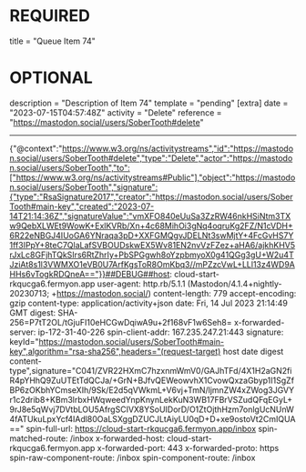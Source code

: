 
# REQUIRED
title = "Queue Item 74"
# OPTIONAL
description = "Description of Item 74"
template = "pending"
[extra]
date = "2023-07-15T04:57:48Z"
activity = "Delete"
reference = "https://mastodon.social/users/SoberTooth#delete"

---
{"@context":"https://www.w3.org/ns/activitystreams","id":"https://mastodon.social/users/SoberTooth#delete","type":"Delete","actor":"https://mastodon.social/users/SoberTooth","to":["https://www.w3.org/ns/activitystreams#Public"],"object":"https://mastodon.social/users/SoberTooth","signature":{"type":"RsaSignature2017","creator":"https://mastodon.social/users/SoberTooth#main-key","created":"2023-07-14T21:14:36Z","signatureValue":"vmXFO840eUuSa3ZzRW46nkHSiNtm3TXw9QebXLWEt9WowK+ExlKVRb/Xn+4c68MihOi3gNq4oqruKg2FZ/N1cVDH+6R22eNBGJ4IUoGA6YNraqa3pD+XXFGMQgvJDELNt3swMjtY+4FcGvHS7Y1ff3IPpY+8teC7QlaLafSVBOUDskwEX5Wv81EN2nvVzFZez+aHA6/ajkhKHV5rJxLc8GFjhTQkSIrs6RtZhrIy+PbSPGgwh8oYzpbmyoX0g41QGg3gU+W2u4TJziAt8s1l3VWMXO1eVB0U7ArfKgsToR8OmKbq3//mPZzcVwL+LLl13z4WD9AHHs6vTogkRDQneA=="}}##DEBUG##host: cloud-start-rkqucga6.fermyon.app
user-agent: http.rb/5.1.1 (Mastodon/4.1.4+nightly-20230713; +https://mastodon.social/)
content-length: 779
accept-encoding: gzip
content-type: application/activity+json
date: Fri, 14 Jul 2023 21:14:49 GMT
digest: SHA-256=P7tT2OL/tGjuFI10eHCGwDqiwA9u+2f168vF1w6Seh8=
x-forwarded-server: ip-172-31-40-226
spin-client-addr: 167.235.247.21:443
signature: keyId="https://mastodon.social/users/SoberTooth#main-key",algorithm="rsa-sha256",headers="(request-target) host date digest content-type",signature="C041/ZVR22HXmC7hzxnmWmV0/GAJhTFd/4X1H2aGN2fiR4pYHhQ9ZuUTEtTdQCJa/+GrN+BJfvQEWeowvhX1CvowQxzaGbyp1I1SgZfBP6zOKbhYCmseXIh/9Sk/E2d5qVWkmL+V6vj+TmN/ljmnZW4xZWog3JGVYr1c2drib8+KBm3lrbxHWqweedYnpKnynLekKuN3WB17FBrVSZudQFqEGyL+9rJ8e5qWvj7DVtbLOU5AfrgSCIVX8YSoUIDorD/O1ZtOjthHzm7onlgUcNUnW4fATUkuLpxYcf4IAdl80OaLSXggDZUCJLtAiyLU0qD+D+xe9ostoVt2CmIQUA=="
spin-full-url: https://cloud-start-rkqucga6.fermyon.app/inbox
spin-matched-route: /inbox
x-forwarded-host: cloud-start-rkqucga6.fermyon.app
x-forwarded-port: 443
x-forwarded-proto: https
spin-raw-component-route: /inbox
spin-component-route: /inbox

